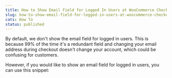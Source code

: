 ```yaml
---
title: How to Show Email Field for Logged In Users at WooCommerce Checkout
slug: how-to-show-email-field-for-logged-in-users-at-woocommerce-checkout
cats: How To
status: published
---
```



  <p>
    By default, we don't show the email field for logged in users. This is because 99% of the time it's a redundant field and changing your email address during checkout doesn't change your account, which could be confusing for customers.
  </p>
  <p>
    However, if you would like to show an email field for logged in users, you can use this snippet:
  </p>
  <script src="https://gist.github.com/clifgriffin/9f144f7a6edcf649e4dd44abe74d4ee2.js" type="text/javascript"></script>
